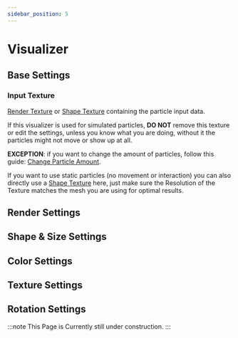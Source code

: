 ```yaml
---
sidebar_position: 5
---
```


# Visualizer

## Base Settings

### Input Texture
[Render Texture](./textures#render-texture) or [Shape Texture](./textures#shape-texture) containing the particle input data.

If this visualizer is used for simulated particles, **DO NOT** remove this texture or edit the settings, unless you know what you are doing, without it the particles might not move or show up at all.

**EXCEPTION**: if you want to change the amount of particles, follow this guide: [Change Particle Amount](./setup-avatar#change-particle-amount).

If you want to use static particles (no movement or interaction) you can also directly use a [Shape Texture](./textures#shape-texture) here, just make sure the Resolution of the Texture matches the mesh you are using for optimal results.

## Render Settings

## Shape & Size Settings

## Color Settings

## Texture Settings

## Rotation Settings

:::note
This Page is Currently still under construction.
:::
